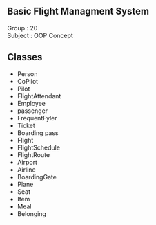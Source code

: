 ## Basic Flight Managment System
Group  : 20             \
Subject : OOP Concept    
## Classes
- Person
- CoPilot 
- Pilot
- FlightAttendant
- Employee
- passenger
- FrequentFyler
- Ticket
- Boarding pass
- Flight
- FlightSchedule
- FlightRoute
- Airport 
- Airline
- BoardingGate
- Plane
- Seat
- Item
- Meal
- Belonging

